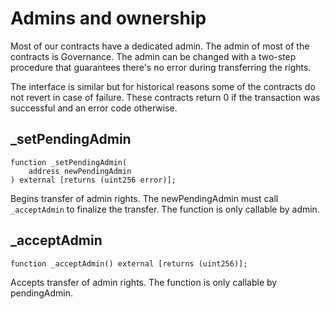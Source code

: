 # Admins and ownership

Most of our contracts have a dedicated admin. The admin of most of the contracts is Governance. The admin can be changed with a two-step procedure that guarantees there's no error during transferring the rights.

The interface is similar but for historical reasons some of the contracts do not revert in case of failure. These contracts return 0 if the transaction was successful and an error code otherwise.

## _setPendingAdmin

```
function _setPendingAdmin(
    address newPendingAdmin
) external [returns (uint256 error)];
```

Begins transfer of admin rights. The newPendingAdmin must call `_acceptAdmin` to finalize the transfer. The function is only callable by admin.

## _acceptAdmin

```solidity
function _acceptAdmin() external [returns (uint256)];
```

Accepts transfer of admin rights. The function is only callable by pendingAdmin.

